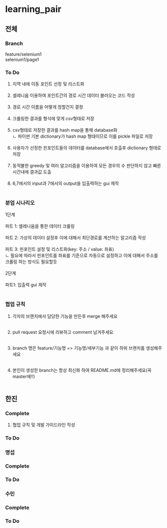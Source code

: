 # learning_pair
## 전체
### Branch
feature/selenium1<br/>
selenium1/page1
### To Do
1. 지역 내에 이동 포인트 선정 및 리스트화<br/><br/>
2. 셀레니움 이용하여 포인트간의 경로 시간 데이터 불러오는 코드 작성<br/><br/>
3. 경로 시간 이름을 어떻게 정할건지 결정<br/><br/>
4. 크롤링한 결과를 형식에 맞게 csv형태로 저장<br/><br/>
5. csv형태로 저장한 결과를 hash map을 통해 database화 <br/>
ㄴ 파이썬 기본 dictionary가 hash map 형태이므로 이를 pickle 파일로 저장<br/><br/>
6.  사용자가 선정한 핀포인트들의 데이터를 database에서 호출후 dictionary 형태로 저장<br/><br/>
7. 동적불한 greedy 및 여러 알고리즘을 이용하여 모든 경우의 수 판단하지 않고 빠른 시간내에 결과값 도출<br/><br/>
8. 6,7에서의 input과 7에서의 output을 입출력하는 gui 제작<br/><br/>

### 분업 시나리오
1단계<br/><br/>
파트 1: 셀레니움을 통한 데이터 크롤링<br/><br/>
파트 2: 가상의 데이터 설정후 이에 대해서 최단경로를  계산하는 알고리즘 작성<br/><br/>
파트 3: 핀포인트 설정 및 리스트화(key: 주소 / value: 좌표)<br/>
ㄴ 필요에 따라서 핀포인트를 좌표를 기준으로 자동으로 설정하고 이에 대해서 주소를 크롤링 하는 방식도 필요할듯<br/><br/>
2단계<br/><br/>
파트1: 입출력 gui 제작<br/><br/>

### 협업 규칙

1. 각자의 브랜치에서 담당한 기능을 만든후 merge 해주세요<br/><br/>

2. pull request 요청시에 리뷰하고 comment 남겨주세요 <br/><br/>

3. branch 명은 feature/기능명 => 기능명/세부기능 과 같이 하위 브랜치를 생성해주세요<br/><br/>

4. 본인이 생성한 branch는 항상 최신화 하여 README.md에 정리해주세요(꼭 master에!!)<br/><br/>


## 한진
### Complete

1. 협업 규칙 및 개발 가이드라인 작성

### To Do

### 명섭
### Complete
### To Do

### 수민
### Complete
### To Do